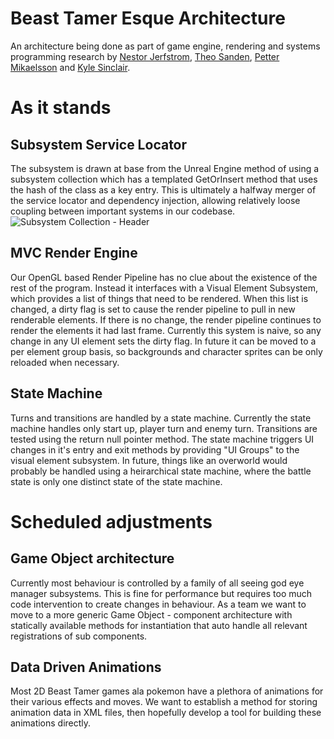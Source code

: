 # Beast Tamer Esque Architecture


An architecture being done as part of game engine, rendering and systems programming research by [Nestor Jerfstrom](https://github.com/Nestorboy), [Theo Sanden](https://github.com/TheoSanden), [Petter Mikaelsson](https://github.com/Junder-2) and [Kyle Sinclair](https://github.com/Kyle-Sinclair). 


# As it stands

## Subsystem Service Locator

The subsystem is drawn at base from the Unreal Engine method of using a subsystem collection which has a templated GetOrInsert method that uses the hash
of the class as a key entry. This is ultimately a halfway merger of the service locator and dependency injection, allowing relatively loose coupling between important systems in our codebase. 
![Subsystem Collection - Header](https://github.com/FG22-GP/214-design-patterns-assignment-np-team/assets/25796597/db18f430-c1c3-4433-b01d-6f96d117854a)

## MVC Render Engine

Our OpenGL based Render Pipeline has no clue about the existence of the rest of the program. Instead it interfaces with a Visual Element Subsystem, which provides a list of things that need to be rendered.
When this list is changed, a dirty flag is set to cause the render pipeline to pull in new renderable elements. If there is no change, the render pipeline continues to render the elements it had last frame.
Currently this system is naive, so any change in any UI element sets the dirty flag. In future it can be moved to a per element group basis, so backgrounds and character sprites can be only reloaded when necessary.

## State Machine  
Turns and transitions are handled by a state machine. Currently the state machine handles only start up, player turn and enemy turn. Transitions are tested using the return null pointer method.
The state machine triggers UI changes in it's entry and exit methods by providing "UI Groups" to the visual element subsystem. In future, things like an overworld would probably be handled using a heirarchical state machine,
where the battle state is only one distinct state of the state machine.

# Scheduled adjustments

## Game Object architecture

Currently most behaviour is controlled by a family of all seeing god eye manager subsystems. This is fine for performance but requires too much code intervention to create changes in behaviour. As a team we want to move to a more generic Game Object - component architecture with statically available methods for instantiation that auto handle all relevant registrations of sub components.

## Data Driven Animations 

Most 2D Beast Tamer games ala pokemon have a plethora of animations for their various effects and moves. We want to establish a method for storing animation data in XML files, then hopefully develop a tool for building these animations directly.







